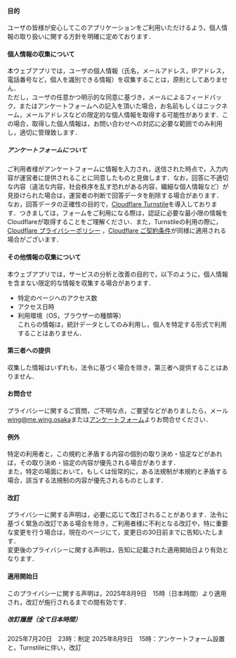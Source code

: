 #### 目的

ユーザの皆様が安心してこのアプリケーションをご利用いただけるよう，個人情報の取り扱いに関する方針を明確に定めております．
#### 個人情報の収集について
本ウェブアプリでは，ユーザの個人情報（氏名，メールアドレス，IPアドレス，電話番号など，個人を識別できる情報）を収集することは，原則としてありません．    
ただし，ユーザの任意かつ明示的な同意に基づき，メールによるフィードバック，またはアンケートフォームへの記入を頂いた場合，お名前もしくはニックネーム，メールアドレスなどの限定的な個人情報を取得する可能性があります．この場合，取得した個人情報は，お問い合わせへの対応に必要な範囲でのみ利用し，適切に管理致します．
##### アンケートフォームについて
ご利用者様がアンケートフォームに情報を入力され，送信された時点で，入力内容が運営者に提供されることに同意したものと見做します．なお，回答に不適切な内容（違法な内容，社会秩序を乱す恐れがある内容，繊細な個人情報など）が見掛けられた場合は，運営者の判断で回答データを削除する場合があります．  
なお，回答データの正確性の目的で，[Cloudflare Turnstile](https://www.cloudflare.com/ja-jp/application-services/products/turnstile/)を導入しております．つきましては，フォームをご利用になる際は，認証に必要な最小限の情報をCloudflareが取得することをご理解ください．また，Turnstileの利用の際に，[Cloudflare プライバシーポリシー](https://www.cloudflare.com/ja-jp/privacypolicy/) ，[Cloudflare ご契約条件](https://www.cloudflare.com/ja-jp/website-terms/)が同様に適用される場合がございます．
#### その他情報の収集について
本ウェブアプリでは，サービスの分析と改善の目的で，以下のように，個人情報を含まない限定的な情報を収集する場合があります．
- 特定のページへのアクセス数
- アクセス日時
- 利用環境（OS，ブラウザーの種類等）    
これらの情報は，統計データとしてのみ利用し，個人を特定する形式で利用することはありません．
#### 第三者への提供
収集した情報はいずれも，法令に基づく場合を除き，第三者へ提供することはありません．
#### お問合せ
プライバシーに関するご質問，ご不明な点，ご要望などがありましたら，メール[wing@me.wing.osaka](mailto:wing@me.wing.osaka)または[アンケートフォーム](/form)よりお問合せください．
#### 例外
特定の利用者と，この規約と矛盾する内容の個別の取り決め・協定などがあれば，その取り決め・協定の内容が優先される場合があります．    
また，特定の場面において，もしくは恒常的に，ある法規制が本規約と矛盾する場合，該当する法規制の内容が優先されるものとします．
#### 改訂
プライバシーに関する声明は，必要に応じて改訂されることがあります．法令に基づく緊急の改訂である場合を除き，ご利用者様に不利となる改訂や，特に重要な変更を行う場合は，現在のページにて，変更日の30日前までに告知いたします．    
変更後のプライバシーに関する声明は，告知に記載された適用開始日より有効となります．
#### 適用開始日
このプライバシーに関する声明は，2025年8月9日　15時（日本時間）より適用され，改訂が施行されるまでの間有効です．
##### 改訂履歴（全て日本時間）
2025年7月20日　23時：制定
2025年8月9日　15時：アンケートフォーム設置と，Turnstileに伴い，改訂
